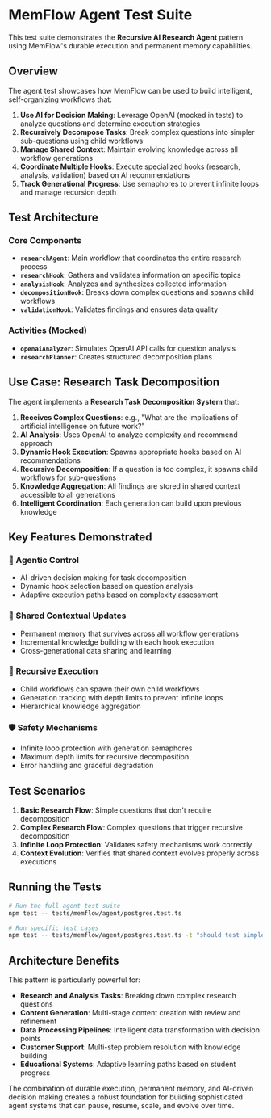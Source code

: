 # MemFlow Agent Test Suite

This test suite demonstrates the **Recursive AI Research Agent** pattern using MemFlow's durable execution and permanent memory capabilities.

## Overview

The agent test showcases how MemFlow can be used to build intelligent, self-organizing workflows that:

1. **Use AI for Decision Making**: Leverage OpenAI (mocked in tests) to analyze questions and determine execution strategies
2. **Recursively Decompose Tasks**: Break complex questions into simpler sub-questions using child workflows
3. **Manage Shared Context**: Maintain evolving knowledge across all workflow generations
4. **Coordinate Multiple Hooks**: Execute specialized hooks (research, analysis, validation) based on AI recommendations
5. **Track Generational Progress**: Use semaphores to prevent infinite loops and manage recursion depth

## Test Architecture

### Core Components

- **`researchAgent`**: Main workflow that coordinates the entire research process
- **`researchHook`**: Gathers and validates information on specific topics
- **`analysisHook`**: Analyzes and synthesizes collected information
- **`decompositionHook`**: Breaks down complex questions and spawns child workflows
- **`validationHook`**: Validates findings and ensures data quality

### Activities (Mocked)

- **`openaiAnalyzer`**: Simulates OpenAI API calls for question analysis
- **`researchPlanner`**: Creates structured decomposition plans

## Use Case: Research Task Decomposition

The agent implements a **Research Task Decomposition System** that:

1. **Receives Complex Questions**: e.g., "What are the implications of artificial intelligence on future work?"
2. **AI Analysis**: Uses OpenAI to analyze complexity and recommend approach
3. **Dynamic Hook Execution**: Spawns appropriate hooks based on AI recommendations
4. **Recursive Decomposition**: If a question is too complex, it spawns child workflows for sub-questions
5. **Knowledge Aggregation**: All findings are stored in shared context accessible to all generations
6. **Intelligent Coordination**: Each generation can build upon previous knowledge

## Key Features Demonstrated

### 🤖 Agentic Control
- AI-driven decision making for task decomposition
- Dynamic hook selection based on question analysis
- Adaptive execution paths based on complexity assessment

### 🧠 Shared Contextual Updates
- Permanent memory that survives across all workflow generations
- Incremental knowledge building with each hook execution
- Cross-generational data sharing and learning

### 🔄 Recursive Execution
- Child workflows can spawn their own child workflows
- Generation tracking with depth limits to prevent infinite loops
- Hierarchical knowledge aggregation

### 🛡️ Safety Mechanisms
- Infinite loop protection with generation semaphores
- Maximum depth limits for recursive decomposition
- Error handling and graceful degradation

## Test Scenarios

1. **Basic Research Flow**: Simple questions that don't require decomposition
2. **Complex Research Flow**: Complex questions that trigger recursive decomposition
3. **Infinite Loop Protection**: Validates safety mechanisms work correctly
4. **Context Evolution**: Verifies that shared context evolves properly across executions

## Running the Tests

```bash
# Run the full agent test suite
npm test -- tests/memflow/agent/postgres.test.ts

# Run specific test cases
npm test -- tests/memflow/agent/postgres.test.ts -t "should test simple research agent"
```

## Architecture Benefits

This pattern is particularly powerful for:

- **Research and Analysis Tasks**: Breaking down complex research questions
- **Content Generation**: Multi-stage content creation with review and refinement
- **Data Processing Pipelines**: Intelligent data transformation with decision points
- **Customer Support**: Multi-step problem resolution with knowledge building
- **Educational Systems**: Adaptive learning paths based on student progress

The combination of durable execution, permanent memory, and AI-driven decision making creates a robust foundation for building sophisticated agent systems that can pause, resume, scale, and evolve over time.

